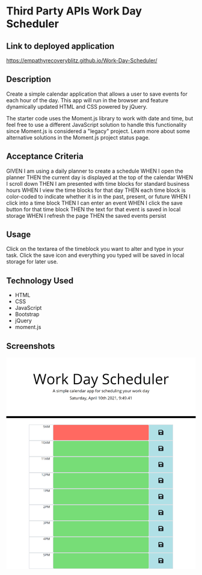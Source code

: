 # Third Party APIs Work Day Scheduler
 
## Link to deployed application

https://empathyrecoveryblitz.github.io/Work-Day-Scheduler/

## Description 

Create a simple calendar application that allows a user to save events for each hour of the day. This app will run in the browser and feature dynamically updated HTML and CSS powered by jQuery.

The starter code uses the Moment.js library to work with date and time, but feel free to use a different JavaScript solution to handle this functionality since Moment.js is considered a "legacy" project. Learn more about some alternative solutions in the Moment.js project status page.

## Acceptance Criteria

GIVEN I am using a daily planner to create a schedule
WHEN I open the planner
THEN the current day is displayed at the top of the calendar
WHEN I scroll down
THEN I am presented with time blocks for standard business hours
WHEN I view the time blocks for that day
THEN each time block is color-coded to indicate whether it is in the past, present, or future
WHEN I click into a time block
THEN I can enter an event
WHEN I click the save button for that time block
THEN the text for that event is saved in local storage
WHEN I refresh the page
THEN the saved events persist

## Usage 

Click on the textarea of the timeblock you want to alter and type in your task. Click the save icon and everything you typed will be saved in local storage for later use.

## Technology Used

* HTML
* CSS
* JavaScript
* Bootstrap
* jQuery
* moment.js

## Screenshots

![Screenshot of deployed app](\assets\images\Work-Day-Scheduler.png)






